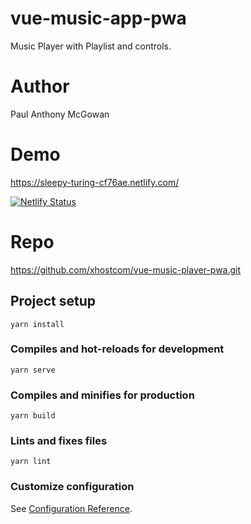 # vue-music-app-pwa

Music Player with Playlist and controls.

# Author

Paul Anthony McGowan

# Demo

https://sleepy-turing-cf76ae.netlify.com/

[![Netlify Status](https://api.netlify.com/api/v1/badges/f9212345-8640-4b91-b1f7-47b0a545a55d/deploy-status)](https://app.netlify.com/sites/sleepy-turing-cf76ae/deploys)

# Repo

https://github.com/xhostcom/vue-music-player-pwa.git

## Project setup
```
yarn install
```

### Compiles and hot-reloads for development
```
yarn serve
```

### Compiles and minifies for production
```
yarn build
```

### Lints and fixes files
```
yarn lint
```

### Customize configuration
See [Configuration Reference](https://cli.vuejs.org/config/).
